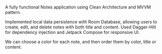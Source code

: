 A fully functional Notes application using Clean Architecture and MVVM pattern.

Implemented local data persistence with Room Database, allowing users to create, edit, and delete notes with both title and content.
Used Dagger-Hilt for dependency injection and Jetpack Compose for responsive UI.

We can choose a color for each note, and then order them by color, title or content.
